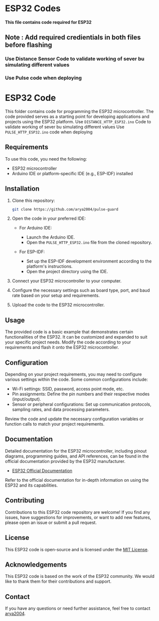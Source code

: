# ESP32 Codes
#### This file contains code required for ESP32
## Note : Add required credientials in both files before flashing
### Use Distance Sensor Code to validate working of sever bu simulating different values
### Use Pulse code when deploying


# ESP32 Code

This folder contains code for programming the ESP32 microcontroller. The code provided serves as a starting point for developing applications and projects using the ESP32 platform.
Use `DISTANCE_HTTP_ESP32.ino` Code to validate working of sever bu simulating different values
Use `PULSE_HTTP_ESP32.ino` code when deploying

## Requirements

To use this code, you need the following:

- ESP32 microcontroller
- Arduino IDE or platform-specific IDE (e.g., ESP-IDF) installed

## Installation

1. Clone this repository:

   ```bash
   git clone https://github.com/arya2004/pulse-guard
   ```

2. Open the code in your preferred IDE:

   - For Arduino IDE:
     - Launch the Arduino IDE.
     - Open the `PULSE_HTTP_ESP32.ino` file from the cloned repository.

   - For ESP-IDF:
     - Set up the ESP-IDF development environment according to the platform's instructions.
     - Open the project directory using the IDE.

3. Connect your ESP32 microcontroller to your computer.

4. Configure the necessary settings such as board type, port, and baud rate based on your setup and requirements.

5. Upload the code to the ESP32 microcontroller.

## Usage

The provided code is a basic example that demonstrates certain functionalities of the ESP32. It can be customized and expanded to suit your specific project needs. Modify the code according to your requirements and flash it onto the ESP32 microcontroller.

## Configuration

Depending on your project requirements, you may need to configure various settings within the code. Some common configurations include:

- Wi-Fi settings: SSID, password, access point mode, etc.
- Pin assignments: Define the pin numbers and their respective modes (input/output).
- Sensor or peripheral configurations: Set up communication protocols, sampling rates, and data processing parameters.

Review the code and update the necessary configuration variables or function calls to match your project requirements.

## Documentation

Detailed documentation for the ESP32 microcontroller, including pinout diagrams, programming guides, and API references, can be found in the official documentation provided by the ESP32 manufacturer.

- [ESP32 Official Documentation](https://docs.espressif.com/projects/esp-idf/en/latest/)

Refer to the official documentation for in-depth information on using the ESP32 and its capabilities.

## Contributing

Contributions to this ESP32 code repository are welcome! If you find any issues, have suggestions for improvements, or want to add new features, please open an issue or submit a pull request.

## License

This ESP32 code is open-source and is licensed under the [MIT License](LICENSE).

## Acknowledgements

This ESP32 code is based on the work of the ESP32 community. We would like to thank them for their contributions and support.

## Contact

If you have any questions or need further assistance, feel free to contact [arya2004](mailto:arya.pathak2004@gmail.com).